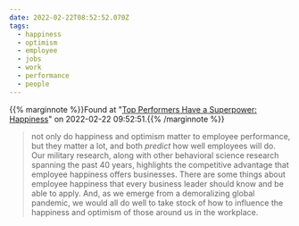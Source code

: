 ```yaml
---
date: 2022-02-22T08:52:52.070Z
tags:
  - happiness
  - optimism
  - employee
  - jobs
  - work
  - performance
  - people
---
```

{{% marginnote %}}Found at "[Top Performers Have a Superpower: Happiness](https://sloanreview.mit.edu/article/top-performers-have-a-superpower-happiness/)" on 2022-02-22 09:52:51.{{% /marginnote %}}

> not only do happiness and optimism matter to employee performance, but they matter a lot, and both _predict_ how well employees will do. Our military research, along with other behavioral science research spanning the past 40 years, highlights the competitive advantage that employee happiness offers businesses. There are some things about employee happiness that every business leader should know and be able to apply. And, as we emerge from a demoralizing global pandemic, we would all do well to take stock of how to influence the happiness and optimism of those around us in the workplace.

